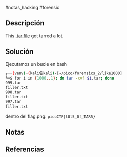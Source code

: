 #notas_hacking #forensic
## Descripción
This [.tar file](https://jupiter.challenges.picoctf.org/static/52084b5ad360b25f9af83933114324e0/1000.tar) got tarred a lot.
## Solución
Ejecutamos un bucle en bash
```bash
┌──(venv)─(kali㉿kali)-[~/pico/forensics_2/like1000]
└─$ for i in {1000..1}; do tar -xvf $i.tar; done                                                                 
999.tar
filler.txt
998.tar
filler.txt
997.tar
filler.txt
```
dentro del  flag.png:
`picoCTF{l0t5_0f_TAR5}`
## Notas

## Referencias
